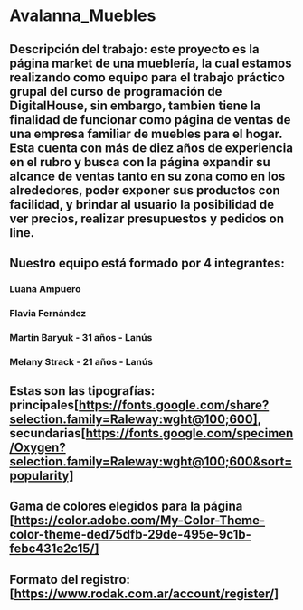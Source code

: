 # Avalanna_Muebles

## Descripción del trabajo: este proyecto es la página market de una mueblería, la cual estamos realizando como equipo para el trabajo práctico grupal del curso de programación de DigitalHouse, sin embargo, tambien tiene la finalidad de funcionar como página de ventas de una empresa familiar de muebles para el hogar. Esta cuenta con más de diez años de experiencia en el rubro y busca con la página expandir su alcance de ventas tanto en su zona como en los alrededores, poder exponer sus productos con facilidad, y brindar al usuario la posibilidad de ver precios, realizar presupuestos y pedidos on line.

## Nuestro equipo está formado por 4 integrantes: 
### Luana Ampuero
### Flavia Fernández
### Martín Baryuk - 31 años - Lanús
### Melany Strack - 21 años - Lanús
## Estas son las tipografías: principales[https://fonts.google.com/share?selection.family=Raleway:wght@100;600], secundarias[https://fonts.google.com/specimen/Oxygen?selection.family=Raleway:wght@100;600&sort=popularity]

## Gama de colores elegidos para la página [https://color.adobe.com/My-Color-Theme-color-theme-ded75dfb-29de-495e-9c1b-febc431e2c15/]

## Formato del registro: [https://www.rodak.com.ar/account/register/]


